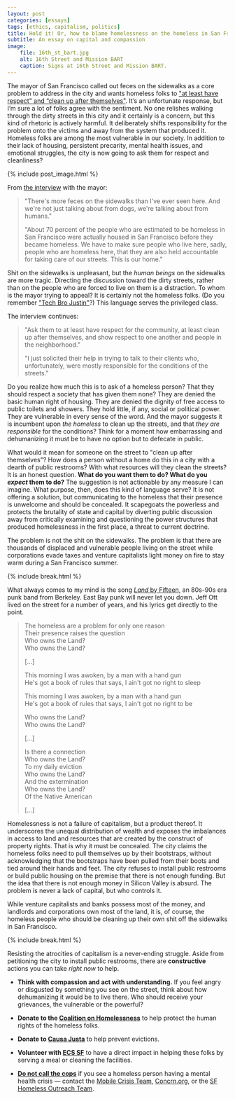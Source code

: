 ```yaml
---
layout: post
categories: [essays]
tags: [ethics, capitalism, politics]
title: Hold it! Or, how to blame homelessness on the homeless in San Francisco
subtitle: An essay on capital and compassion
image:
    file: 16th_st_bart.jpg
    alt: 16th Street and Mission BART
    caption: Signs at 16th Street and Mission BART.
---
```


The mayor of San Francisco called out feces on the sidewalks as a core problem to address in the city and wants homeless folks to ["at least have respect" and “clean up after themselves"](https://www.nbcbayarea.com/news/local/SF-Mayor-Theres-more-feces-on-the-sidewalks-than-Ive-ever-seen-488156431.html). It’s an unfortunate response, but I’m sure a lot of folks agree with the sentiment. No one relishes walking through the dirty streets in this city and it certainly is a concern, but this kind of rhetoric is actively harmful. It deliberately shifts responsibility for the problem onto the victims and away from the system that produced it. Homeless folks are among the most vulnerable in our society. In addition to their lack of housing, persistent precarity, mental health issues, and emotional struggles, the city is now going to ask them for respect and cleanliness?

<!--excerpt-->

{% include post_image.html %}

From [the interview](https://www.nbcbayarea.com/news/local/SF-Mayor-Theres-more-feces-on-the-sidewalks-than-Ive-ever-seen-488156431.html) with the mayor:

> "There's more feces on the sidewalks than I've ever seen here. And we're not just talking about from dogs, we're talking about from humans."
>
> "About 70 percent of the people who are estimated to be homeless in San Francisco were actually housed in San Francisco before they became homeless. We have to make sure people who live here, sadly, people who are homeless here, that they are also held accountable for taking care of our streets. This is our home."

Shit on the sidewalks is unpleasant, but the *human beings* on the sidewalks are more tragic. Directing the discussion toward the dirty streets, rather than on the people who are forced to live on them is a distraction. To whom is the mayor trying to appeal? It is certainly not the homeless folks. (Do you remember ["Tech Bro Justin"](https://archives.sfweekly.com/thesnitch/2016/02/17/another-tech-guy-notices-sfs-homeless-issue-blogs-about-it-is-crucified)?) This language serves the privileged class.

The interview continues:

> "Ask them to at least have respect for the community, at least clean up after themselves, and show respect to one another and people in the neighborhood."
>
> "I just solicited their help in trying to talk to their clients who, unfortunately, were mostly responsible for the conditions of the streets."

Do you realize how much this is to ask of a homeless person? That they should respect a society that has given them none?  They are denied the basic human right of housing. They are denied the dignity of free access to public toilets and showers. They hold little, if any, social or political power. They are vulnerable in every sense of the word. And the mayor suggests it is incumbent upon *the homeless* to clean up the streets, and that *they are responsible* for the conditions? Think for a moment how embarrassing and dehumanizing it must be to have no option but to defecate in public.

What would it mean for someone on the street to "clean up after themselves"? How does a person without a home do this in a city with a dearth of public restrooms? With what resources will they clean the streets? It is an honest question. **What do you want them to do? What do you _expect_ them to do?** The suggestion is not actionable by any measure I can imagine. What purpose, then, does this kind of language serve?
It is not offering a solution, but communicating to the homeless that their presence is unwelcome and should be concealed. It scapegoats the powerless and protects the brutality of state and capital by diverting public discussion away from critically examining and questioning the power structures that produced homelessness in the first place, a threat to current doctrine.

The problem is not the shit on the sidewalks. The problem is that there are thousands of displaced and vulnerable people living on the street while corporations evade taxes and venture capitalists light money on fire to stay warm during a San Francisco summer.

{% include break.html %}

What always comes to my mind is the song [*Land* by Fifteen](https://open.spotify.com/track/75UWHCVxZd9dJ1XSSQM0fS?si=yfa56tJKQeq7buON1Py2aQ), an 80s-90s era punk band from Berkeley. East Bay punk will never let you down. Jeff Ott lived on the street for a number of years, and his lyrics get directly to the point.

> The homeless are a problem for only one reason<br/>
> Their presence raises the question<br/>
> Who owns the Land?<br/>
> Who owns the Land?<br/>
>
> [...]
>
> This morning I was awoken, by a man with a hand gun<br/>
> He's got a book of rules that says, I ain't got no right to sleep<br/>
>
> This morning I was awoken, by a man with a hand gun<br/>
> He's got a book of rules that says, I ain't got no right to be<br/>
>
> Who owns the Land?<br/>
> Who owns the Land?<br/>
>
> [...]
>
> Is there a connection<br/>
> Who owns the Land?<br/>
> To my daily eviction<br/>
> Who owns the Land?<br/>
> And the extermination<br/>
> Who owns the Land?<br/>
> Of the Native American<br/>
>
> [...]

Homelessness is not a failure of capitalism, but a product thereof. It underscores the unequal distribution of wealth and exposes the imbalances in access to land and resources that are created by the construct of property rights. That is why it must be concealed. The city claims the homeless folks need to pull themselves up by their bootstraps, without acknowledging that the bootstraps have been pulled from their boots and tied around their hands and feet. The city refuses to install public restrooms or build public housing on the premise that there is not enough funding. But the idea that there is not enough money in Silicon Valley is absurd. The problem is never a lack of capital, but who controls it.

While venture capitalists and banks possess most of the money, and landlords and corporations own most of the land, it is, of course, the homeless people who should be cleaning up their own shit off the sidewalks in San Francisco.

{% include break.html %}

Resisting the atrocities of capitalism is a never-ending struggle. Aside from petitioning the city to install public restrooms, there are **constructive** actions you can take *right now* to help.

- **Think with compassion and act with understanding.** If you feel angry or disgusted by something you see on the street, think about how dehumanizing it would be to live there. Who should receive your grievances, the vulnerable or the powerful?

- **Donate to the [Coalition on Homelessness](http://www.cohsf.org)** to help protect the human rights of the homeless folks.

- **Donate to [Causa Justa](https://cjjc.org)** to help prevent evictions.

- **Volunteer with [ECS SF](http://www.ecs-sf.org)** to have a direct impact in helping these folks by serving a meal or cleaning the facilities.

- [**Do not call the cops**](http://brokeassstuart.com/blog/2016/02/18/what-to-do-when-someone-is-having-a-mental-health-crisis-on-the-street/) if you see a homeless person having a mental health crisis &mdash; contact the [Mobile Crisis Team](http://www.sfresourceconnect.org/detail.php?&tax=RP-1500&s=1&id=18844997), [Concrn.org](http://concrn.org), or the [SF Homeless Outreach Team](http://sfhomeless.wikia.com/wiki/Homeless_Outreach_Team_-_HOT_Team_-_H.O.T._Team).
